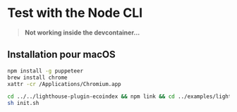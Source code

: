 # Test with the Node CLI

> **Not working inside the devcontainer...**

## Installation pour macOS

```bash
npm install -g puppeteer
brew install chrome
xattr -cr /Applications/Chromium.app

cd ../../lighthouse-plugin-ecoindex && npm link && cd ../examples/lighthouse-cli-linked-lib
sh init.sh
```

